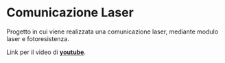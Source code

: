 # Comunicazione Laser
Progetto in cui viene realizzata una comunicazione laser, mediante modulo laser e fotoresistenza.

Link per il video di [**youtube**](https://youtu.be/z-SFR7C5NLY).
